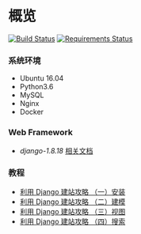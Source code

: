# 概览
[![Build Status](https://travis-ci.org/edison7500/dugong.svg?branch=master)](https://travis-ci.org/edison7500/dugong)
[![Requirements Status](https://requires.io/github/edison7500/dugong/requirements.svg?branch=master)](https://requires.io/github/edison7500/dugong/requirements/?branch=master)

### 系统环境
* Ubuntu 16.04
* Python3.6
* MySQL
* Nginx
* Docker

### Web Framework
* *django-1.8.18* [相关文档](https://docs.djangoproject.com/en/1.8/)



### 教程
* [利用 Django 建站攻略 （一）安装](https://jiaxin.im/blog/li-yong-django-jian-zhan-gong/)
* [利用 Django 建站攻略 （二）建模](https://jiaxin.im/blog/li-yong-django-jian-zhan-gon-1/)
* [利用 Django 建站攻略 （三）视图](https://jiaxin.im/blog/li-yong-django-jian-zhan-gon-2/)
* [利用 Django 建站攻略 （四）搜索](https://jiaxin.im/blog/li-yong-django-jian-zhan-gon-3/)
